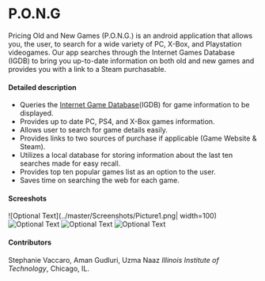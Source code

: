 # P.O.N.G
Pricing Old and New Games (P.O.N.G.) is an android application that allows  you, the user, to search for a wide variety of PC, X-Box, and Playstation videogames. Our app searches through the Internet Games Database (IGDB) to bring you up-to-date information on both old and new games and provides you with a link to a Steam purchasable. 

#### Detailed description
* Queries the [Internet Game Database](https://github.com/igdb/api-android-java)(IGDB) for game information to be displayed.
* Provides up to date PC, PS4, and X-Box games information.
* Allows user to search for game details easily.
* Provides links to two sources of purchase if applicable (Game Website  & Steam).
* Utilizes a local database for storing information about the last ten searches made for easy recall.
* Provides top ten popular games list as an option to the user.
* Saves time on searching the web for each game.

#### Screeshots
![Optional Text](../master/Screenshots/Picture1.png| width=100)
![Optional Text](../master/Screenshots/Picture2.png)
![Optional Text](../master/Screenshots/Picture3.png)
![Optional Text](../master/Screenshots/Picture4.png)


#### Contributors
Stephanie Vaccaro, Aman Gudluri, Uzma Naaz
_Illinois Institute of Technology_, Chicago, IL.
